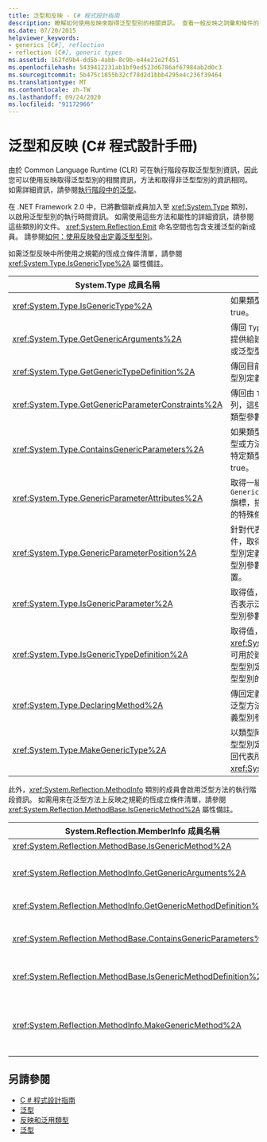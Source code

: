 ```yaml
---
title: 泛型和反映 - C# 程式設計指南
description: 瞭解如何使用反映來取得泛型型別的相關資訊。 查看一般反映之詞彙和條件的清單。
ms.date: 07/20/2015
helpviewer_keywords:
- generics [C#], reflection
- reflection [C#], generic types
ms.assetid: 162fd9b4-dd5b-4abb-8c9b-e44e21e2f451
ms.openlocfilehash: 5439412231ab1bf9ed523d6786af67984ab2d0c3
ms.sourcegitcommit: 5b475c1855b32cf78d2d1bbb4295e4c236f39464
ms.translationtype: MT
ms.contentlocale: zh-TW
ms.lasthandoff: 09/24/2020
ms.locfileid: "91172966"
---
```

# <a name="generics-and-reflection-c-programming-guide"></a>泛型和反映 (C# 程式設計手冊)

由於 Common Language Runtime (CLR) 可在執行階段存取泛型型別資訊，因此您可以使用反映取得泛型型別的相關資訊，方法和取得非泛型型別的資訊相同。 如需詳細資訊，請參閱[執行階段中的泛型](./generics-in-the-run-time.md)。  
  
 在 .NET Framework 2.0 中，已將數個新成員加入至 <xref:System.Type> 類別，以啟用泛型型別的執行時間資訊。 如需使用這些方法和屬性的詳細資訊，請參閱這些類別的文件。 <xref:System.Reflection.Emit> 命名空間也包含支援泛型的新成員。 請參閱[如何：使用反映發出定義泛型型別](../../../framework/reflection-and-codedom/how-to-define-a-generic-type-with-reflection-emit.md)。  
  
 如需泛型反映中所使用之規範的恆成立條件清單，請參閱 <xref:System.Type.IsGenericType%2A> 屬性備註。  
  
|System.Type 成員名稱|描述|  
|-----------------------------|-----------------|  
|<xref:System.Type.IsGenericType%2A>|如果類型是泛型，則傳回 true。|  
|<xref:System.Type.GetGenericArguments%2A>|傳回 `Type` 物件的陣列，代表提供給建構類型的型別引數，或泛型型別定義的型別參數。|  
|<xref:System.Type.GetGenericTypeDefinition%2A>|傳回目前建構類型的基礎泛型型別定義。|  
|<xref:System.Type.GetGenericParameterConstraints%2A>|傳回由 `Type` 物件組成的陣列，這些物件代表對目前泛型類型參數所設下的條件約束。|  
|<xref:System.Type.ContainsGenericParameters%2A>|如果類型或是其封入之任何類型或方法中，包含尚未提供其特定類型的型別參數，則傳回 true。|  
|<xref:System.Type.GenericParameterAttributes%2A>|取得一組 `GenericParameterAttributes` 旗標，描述目前泛型型別參數的特殊條件約束。|  
|<xref:System.Type.GenericParameterPosition%2A>|針對代表型別參數的 `Type` 物件，取得宣告型別參數之泛型型別定義或泛型方法定義中，型別參數清單內的型別參數位置。|  
|<xref:System.Type.IsGenericParameter%2A>|取得值，指出目前的 `Type` 是否表示泛型型別或方法定義的型別參數。|  
|<xref:System.Type.IsGenericTypeDefinition%2A>|取得值，指出目前的 <xref:System.Type> 是否代表可用於建構其他泛型型別的泛型型別定義。 如果類型表示泛型型別的定義，則傳回 true。|  
|<xref:System.Type.DeclaringMethod%2A>|傳回定義目前泛型型別參數的泛型方法；如果泛型方法未定義型別參數，則為 Null。|  
|<xref:System.Type.MakeGenericType%2A>|以類型陣列的項目取代目前泛型型別定義的型別參數，並傳回代表所得結果建構類型的 <xref:System.Type> 物件。|  
  
 此外，<xref:System.Reflection.MethodInfo> 類別的成員會啟用泛型方法的執行階段資訊。 如需用來在泛型方法上反映之規範的恆成立條件清單，請參閱 <xref:System.Reflection.MethodBase.IsGenericMethod%2A> 屬性備註。  
  
|System.Reflection.MemberInfo 成員名稱|描述|  
|----------------------------------------------|-----------------|  
|<xref:System.Reflection.MethodBase.IsGenericMethod%2A>|如果方法是泛型，則傳回 true。|  
|<xref:System.Reflection.MethodInfo.GetGenericArguments%2A>|傳回 Type 物件的陣列，這些物件代表所建構泛型方法的型別引數，或泛型方法定義的型別參數。|  
|<xref:System.Reflection.MethodInfo.GetGenericMethodDefinition%2A>|傳回目前建構方法的基礎泛型方法定義。|  
|<xref:System.Reflection.MethodBase.ContainsGenericParameters%2A>|如果方法或是其封入之任何類型中，包含尚未提供其特定類型的任何型別參數，則傳回 true。|  
|<xref:System.Reflection.MethodBase.IsGenericMethodDefinition%2A>|如果目前 <xref:System.Reflection.MethodInfo> 代表泛型方法的定義，則傳回 true。|  
|<xref:System.Reflection.MethodInfo.MakeGenericMethod%2A>|使用類型陣列的項目取代目前泛型方法定義的類型參數，並傳回代表所產生之建構方法的 <xref:System.Reflection.MethodInfo> 物件。|  
  
## <a name="see-also"></a>另請參閱

- [C # 程式設計指南](../index.md)
- [泛型](./index.md)
- [反映和泛用類型](../../../framework/reflection-and-codedom/reflection-and-generic-types.md)
- [泛型](../../../standard/generics/index.md)
